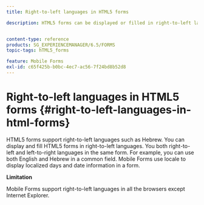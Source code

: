 ```yaml
---
title: Right-to-left languages in HTML5 forms

description: HTML5 forms can be displayed or filled in right-to-left languages, such as Hebrew.


content-type: reference
products: SG_EXPERIENCEMANAGER/6.5/FORMS
topic-tags: hTML5_forms

feature: Mobile Forms
exl-id: c65f425b-b0bc-4ec7-ac56-7f24bd8b52d8
---
```

# Right-to-left languages in HTML5 forms {#right-to-left-languages-in-html-forms}

HTML5 forms support right-to-left languages such as Hebrew. You can display and fill HTML5 forms in right-to-left languages. You both right-to-left and left-to-right languages in the same form. For example, you can use both English and Hebrew in a common field. Mobile Forms use locale to display localized days and date information in a form.

**Limitation**

Mobile Forms support right-to-left languages in all the browsers except Internet Explorer.
